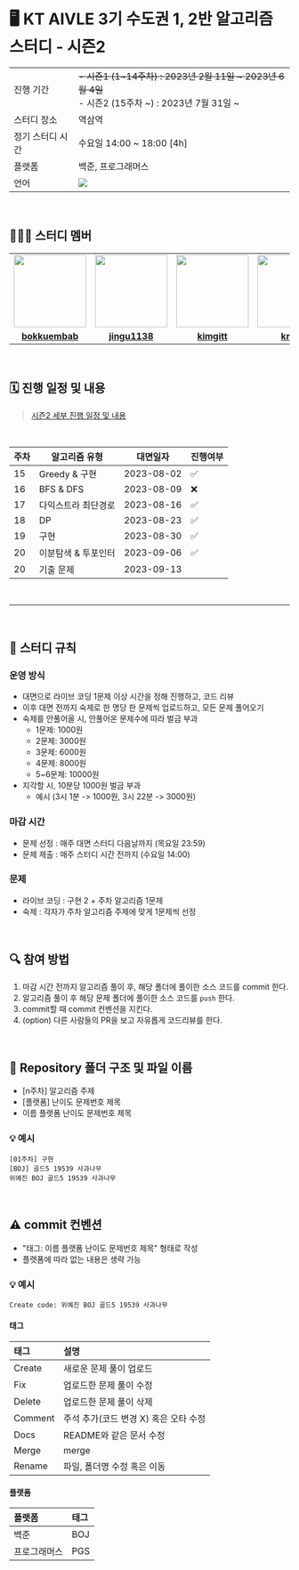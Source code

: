 # 🖥 KT AIVLE 3기 수도권 1, 2반 알고리즘 스터디 - 시즌2

<table>
  <tr>
    <td>진행 기간</td>
    <td>
      <s>- 시즌1 (1~14주차) : 2023년 2월 11일 ~ 2023년 6월 4일 </s> <br/>
      - 시즌2 (15주차 ~) : 2023년 7월 31일 ~ 
    </td>
  </tr>
  <tr>
    <td>스터디 장소</td>
    <td>역삼역</td>
  </tr>
  <tr>
    <td>정기 스터디 시간</td>
    <td>수요일 14:00 ~ 18:00 [4h] </b></a></td>
  </tr>
  <tr>
    <td>플랫폼</td>
    <td>백준, 프로그래머스</td>
  </tr>
  <tr>
    <td>언어</td>
    <td>
        <img src="https://img.shields.io/badge/Python-3776AB?style=for-the-badge&logo=python&logoColor=white">
    </td>
  </tr>
</table>

<br/>

## 🧑🏻‍💻 스터디 멤버

<table>
 <tr>
    <td align="center"><a href="https://github.com/bokkuembab"><img src="https://avatars.githubusercontent.com/bokkuembab" width="130px;" alt=""></a></td>
    <td align="center"><a href="https://github.com/jingu1138"><img src="https://avatars.githubusercontent.com/jingu1138" width="130px;" alt=""></a></td>
    <td align="center"><a href="https://github.com/kimgitt"><img src="https://avatars.githubusercontent.com/kimgitt" width="130px;" alt=""></a></td>
    <td align="center"><a href="https://github.com/krap4"><img src="https://avatars.githubusercontent.com/krap4" width="130px;" alt=""></a></td>
    <td align="center"><a href="https://github.com/skw517"><img src="https://avatars.githubusercontent.com/skw517" width="130px;" alt=""></a></td>
    <td align="center"><a href="https://github.com/haneul5"><img src="https://avatars.githubusercontent.com/haneul5" width="130px;" alt=""></a></td>
  </tr>
  <tr>
    <td align="center"><a href="https://github.com/bokkuembab"><b>bokkuembab</b></a></td>
    <td align="center"><a href="https://github.com/jingu1138"><b>jingu1138</b></a></td>
    <td align="center"><a href="https://github.com/kimgitt"><b>kimgitt</b></a></td>
    <td align="center"><a href="https://github.com/krap4"><b>krap4</b></a></td>
    <td align="center"><a href="https://github.com/skw517"><b>skw517</b></a></td>
    <td align="center"><a href="https://github.com/haneul5"><b>haneul5</b></a></td>
  </tr>
</table>

<br/>


## 🗓 진행 일정 및 내용
> [시즌2 세부 진행 일정 및 내용](https://github.com/6-Sense-AI/AIVLE-AlgorithmStudy/blob/main/%5B0%5D%20docs/%EC%8B%9C%EC%A6%8C2_%EC%A7%84%ED%96%89%20%EB%B0%8F%20%EB%82%B4%EC%9A%A9.md)

<br>

|주차|알고리즘 유형|대면일자|진행여부|
|---|---|---|---|
|15|Greedy & 구현|2023-08-02|✅|
|16|BFS & DFS|2023-08-09|❌|
|17|다익스트라 최단경로|2023-08-16|✅|
|18|DP|2023-08-23|✅|
|19|구현|2023-08-30|✅|
|20|이분탐색 & 투포인터|2023-09-06|✅|
|20|기출 문제|2023-09-13||

<br/>

---

<br/>

## 📌 스터디 규칙

### 운영 방식
- 대면으로 라이브 코딩 1문제 이상 시간을 정해 진행하고, 코드 리뷰
- 이후 대면 전까지 숙제로 한 명당 한 문제씩 업로드하고, 모든 문제 풀어오기
- 숙제를 안풀어올 시, 안풀어온 문제수에 따라 벌금 부과
  - 1문제: 1000원
  - 2문제: 3000원
  - 3문제: 6000원
  - 4문제: 8000원
  - 5~6문제: 10000원
- 지각할 시, 10분당 1000원 벌금 부과
  - 예시
    (3시 1분 -> 1000원, 3시 22분 -> 3000원)

### 마감 시간
- 문제 선정 : 매주 대면 스터디 다음날까지 (목요일 23:59)
- 문제 제출 : 매주 스터디 시간 전까지 (수요일 14:00)

### 문제
- 라이브 코딩 : 구현 2 + 주차 알고리즘 1문제
- 숙제 : 각자가 주차 알고리즘 주제에 맞게 1문제씩 선정

<br/>

## 🔍 참여 방법
1. 마감 시간 전까지 알고리즘 풀이 후, 해당 폴더에 풀이한 소스 코드를 commit 한다.
2. 알고리즘 풀이 후 해당 문제 폴더에 풀이한 소스 코드를 `push` 한다.
3. commit할 때 commit 컨벤션을 지킨다.
4. (option) 다른 사람들의 PR을 보고 자유롭게 코드리뷰를 한다.

<br/>

## 📁 Repository 폴더 구조 및 파일 이름

- [n주차] 알고리즘 주제
- [플랫폼] 난이도 문제번호 제목
- 이름 플랫폼 난이도 문제번호 제목

### 💡 예시

`[01주차] 구현` <br>
`[BOJ] 골드5 19539 사과나무` <br>
`위예진 BOJ 골드5 19539 사과나무`

<br/>

## ⚠️ commit 컨벤션

- "태그: 이름 플랫폼 난이도 문제번호 제목" 형태로 작성
- 플랫폼에 따라 없는 내용은 생략 가능

### 💡 예시

`Create code: 위예진 BOJ 골드5 19539 사과나무`

#### 태그

| 태그       | 설명                      |
|:---------|:------------------------|
| Create     | 새로운 문제 풀이 업로드               |
| Fix      | 업로드한 문제 풀이 수정                   |
| Delete  | 업로드한 문제 풀이 삭제 |
| Comment  | 주석 추가(코드 변경 X) 혹은 오타 수정 |
| Docs     | README와 같은 문서 수정        |
| Merge    | merge                   |
| Rename   | 파일, 폴더명 수정 혹은 이동        |

#### 플랫폼

| 플랫폼    | 태그  |
|:-------|:----|
| 백준     | BOJ |
| 프로그래머스 | PGS |

<br/>
